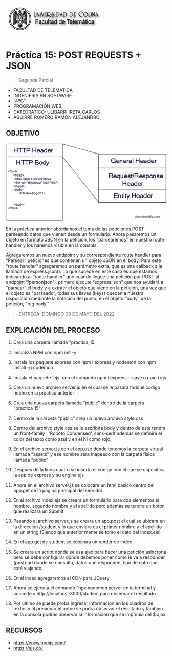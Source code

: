 ![Logo](img/ucol-logo.jpg)

# Práctica 15: POST REQUESTS + JSON

> Segunda Parcial

- FACULTAD DE TELEMATICA
- INGENIERÍA EN SOFTWARE
- “4ºG”
- PROGRAMACIÓN WEB
- CATEDRATICO: ULIBARRI IRETA CARLOS
- AGUIRRE ROMERO RAMÓN ALEJANDRO

## OBJETIVO

![HTTP](img/HTTP.jpg)

En la práctica anterior abordamos el tema de las peticiones POST parseando datos que vienen desde un formulario. Ahora pasaremos un objeto en formato JSON en la petición, los “parsearemos” en nuestro route handler y los haremos visible en la consola.

Agregaremos un nuevo endpoint y su correspondiente route handler para “Parsear” peticiones que contienen un objeto JSON en el body. Para este “route handler” agregaremos un parámetro extra, que es una callback a la llamada de express.json(). Lo que sucede en este caso es que estamos indicando al “route handler” que cuando llegue una petición por POST al endpoint “/personjson” , primero ejecute “express.json” que nos ayudará a “parsear” el body y a extraer el objeto que viene en la petición, una vez que el objeto es “parseado”, todas sus llaves (keys) quedan a nuestra disposición mediante la notación del punto, en el objeto “body” de la petición, “req.body.”

> ENTREGA: DOMINGO 08 DE MAYO DEL 2022

## EXPLICACIÓN DEL PROCESO

1. Crea una carpeta llamada "practica_15

2. Inicializa NPM con npm init -y

3. Instala los paquete express con npm i express y nodemon con npm install -g nodemon

4. Instala el paquete 'ejs' con el comando npm i express --save o npm i ejs

5. Crea un nuevo archivo server.js en el cual se le pasara todo el codigo hecho en la practica anterior

6. Crea una nueva carpeta llamada "public" dentro de la carpeta "practica_15"

7. Dentro de la carpeta "public" crea un nuevo archivo style.css

8. Dentro del archivo style.css se le escribira body y dentro de este tendra un front-family : 'Roboto Condensed', sans-serif ademas se definira el color del texto como azul y en el h1 como rojo;

9. En el archivo server.js con el app.use donde tenemos la carpeta virtual llamada "assets" y ese nombre sera mapeado con la carpeta fisica llamada "public"

10. Despues de la linea cuatro se inserta el codigo con el que se espesifica la app de express y su engine ejs

11. Ahora en el archivo server.js se colocara un html basico dentro del app.get de la pagina principal del servidor

12. En el archivo index.ejs se creara un formulario para dos elementos el nombre, segundo nombre y el apellido pero ademas se tendra un boton que realizara un Submit

13. Pasando al archivo server.js se creara un app.post el cual se ubicara en la direccion /student y lo que enviara es el primer nombre y el apellido en un string (Siendo que anterior mente se tomo el dato del index.ejs)

14. En el app.get de student se colocara un render de index

15. Se creara un script donde se usa ajax para hacer una petición asíncrona pero se debe configurar donde debemos poner como le va a responder (post) url donde se consulta, datos que responden, tipo de dato que está viajando.

16. En el index agregaremos el CDN para JQuery

17. Ahora se ejecuta el comando "npx nodemon server en la terminal y acccede a http://localhost:3000/student para observar el resultado

18. Por ultimo se puede proba ingresar informacion en los cuadros de textos y al precionar el boton se podra observar el resultado y tambien en la consola podras observar la informacion que se imprimio del $.ajax

## RECURSOS

- https://www.npmjs.com/
- https://ejs.co/
